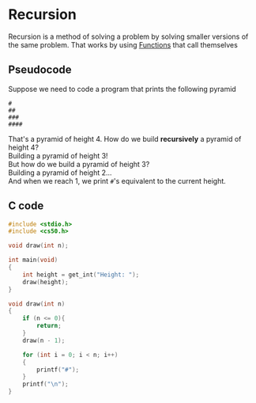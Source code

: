 # Recursion
Recursion is a method of solving a problem by solving smaller versions of the same problem. That works by using [Functions](../Week-1_C/CS50x_Functions.md) that call themselves

## Pseudocode
Suppose we need to code a program that prints the following pyramid
```
#
##
###
####
```
That's a pyramid of height 4. How do we build **recursively** a pyramid of height 4?  
Building a pyramid of height 3!  
But how do we build a pyramid of height 3?  
Building a pyramid of height 2...  
And when we reach 1, we print `#`'s equivalent to the current height.  

## C code
```c
#include <stdio.h>
#include <cs50.h>

void draw(int n);

int main(void)
{
    int height = get_int("Height: ");
    draw(height);
}

void draw(int n)
{
    if (n <= 0){
        return;
    }
    draw(n - 1);

    for (int i = 0; i < n; i++)
    {
        printf("#");
    }
    printf("\n");
}
```